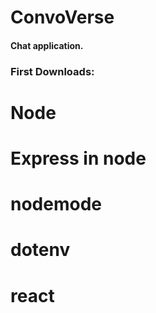 # ConvoVerse

#### Chat application. ####

### First Downloads:
# Node
# Express in node
# nodemode
# dotenv
# react
